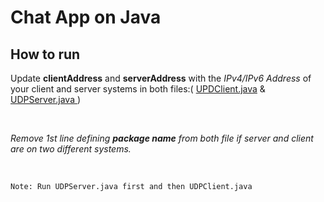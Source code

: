 # Chat App on Java

## How to run 

Update **clientAddress** and **serverAddress** with the *IPv4/IPv6 Address* of your client and server systems in both files:( <a href="https://github.com/Jwaladeep/ChatApp/blob/master/ChattingApp/src/chattingApp/UDPClient.java" target="_blank">UPDClient.java</a> & <a href="https://github.com/Jwaladeep/ChatApp/blob/master/ChattingApp/src/chattingApp/UDPServer.java" target="_blank">UDPServer.java </a> )

<br>

*Remove 1st line defining **package name** from both file if server and client are on two different systems.*

<br>

<code>
Note: Run UDPServer.java first and then UDPClient.java
</code>
